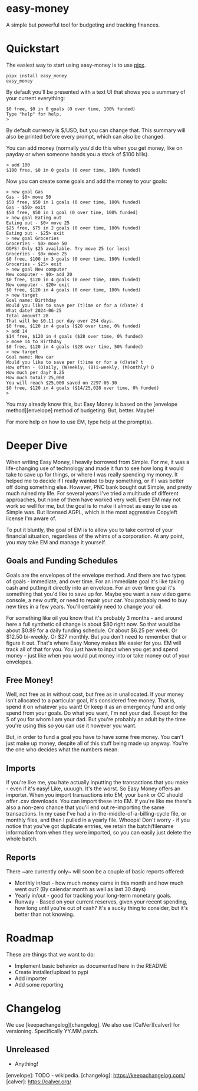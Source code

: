 # easy-money

A simple but powerful tool for budgeting and tracking finances.

# Quickstart

The easiest way to start using easy-money is to use [pipx][pipx].

    pipx install easy_money
    easy_money

By default you'll be presented with a text UI that shows you a summary of your
current everything:

    $0 free, $0 in 0 goals (0 over time, 100% funded)
    Type "help" for help.
    > 

By default currency is $/USD, but you can change that. This summary will also
be printed before every prompt, which can also be changed.

You can add money (normally you'd do this when you get money, like on payday or
when someone hands you a stack of $100 bills).

    > add 100
    $100 free, $0 in 0 goals (0 over time, 100% funded)

Now you can create some goals and add the money to your goals:

    > new goal Gas
    Gas - $0> move 50
    $50 free, $50 in 1 goals (0 over time, 100% funded)
    Gas - $50> exit
    $50 free, $50 in 1 goal (0 over time, 100% funded)
    > new goal Eating out
    Eating out - $0> move 25
    $25 free, $75 in 2 goals (0 over time, 100% funded)
    Eating out - $25> exit
    > new goal Groceries
    Groceries - $0> move 50
    OOPS! Only $25 available. Try move 25 (or less)
    Groceries - $0> move 25
    $0 free, $100 in 3 goals (0 over time, 100% funded)
    Groceries - $25> exit
    > new goal New computer
    New computer - $0> add 20
    $0 free, $120 in 4 goals (0 over time, 100% funded)
    New computer - $20> exit
    $0 free, $120 in 4 goals (0 over time, 100% funded)
    > new target
    Goal name: Birthday
    Would you like to save per (t)ime or for a (d)ate? d
    What date? 2024-06-25
    Total amount? 28
    That will be $0.11 per day over 254 days.
    $0 free, $120 in 4 goals ($28 over time, 0% funded)
    > add 14
    $14 free, $120 in 4 goals ($28 over time, 0% funded)
    > move 14 to Birthday
    $0 free, $120 in 4 goals ($28 over time, 50% funded)
    > new target
    Goal name: New car
    Would you like to save per (t)ime or for a (d)ate? t
    How often - (D)aily, (W)eekly, (B)i-weekly, (M)onthly? D
    How much per day? 0.25
    How much total? 25,000
    You will reach $25,000 saved on 2297-06-30
    $0 free, $120 in 4 goals ($14/25,028 over time, 0% funded)
    >

You may already know this, but Easy Money is based on the [envelope
method][envelope] method of budgeting. But, better. Maybe!

For more help on how to use EM, type help at the prompt(s).

# Deeper Dive

When writing Easy Money, I heavily borrowed from Simple. For me, it was a
life-changing use of technology and made it fun to see how long it would take
to save up for things, or where I was really spending my money. It helped me to
decide if I really wanted to buy something, or if I was better off doing
something else. However, PNC bank bought out Simple, and pretty much ruined my
life. For several years I've tried a multitude of different approaches, but
none of them have worked very well. Even EM may not work so well for me, but
the goal is to make it almost as easy to use as Simple was. But licensed AGPL,
which is the most aggressive Copyleft license I'm aware of.

To put it bluntly, the goal of EM is to allow you to take control of your
financial situation, regardless of the whims of a corporation. At any point,
you may take EM and manage it yourself.


## Goals and Funding Schedules

Goals are the envelopes of the envelope method. And there are two types of
goals - immediate, and over time. For an immediate goal it's like taking cash
and putting it directly into an envelope. For an over time goal it's something
that you'd like to save up for. Maybe you want a new video game console, a new
outfit, or need to repair your car. You probably need to buy new tires in a few
years. You'll certainly need to change your oil.

For something like oil you know that it's probably 3 months - and around here a
full synthetic oil change is about $80 right now. So that would be about $0.89
for a daily funding schedule. Or about $6.25 per week. Or $12.50 bi-weekly. Or
$27 monthly. But you don't need to remember that or figure it out. That's where Easy Money makes life easier for you. EM will track all of that for you. You just have to input when you get and spend money - just like when you would put money into or take money out of your envelopes.

## Free Money!

Well, not free as in without cost, but free as in unallocated. If your money
isn't allocated to a particular goal, it's considered free money. That is,
spend it on whatever you want! Or keep it as an emergency fund and only spend
from your goals. Do what you want, I'm not your dad. Except for the 5 of you
for whom I am your dad. But you're probably an adult by the time you're using
this so you can use it however you want.

But, in order to fund a goal you have to have some free money. You can't just
make up money, despite all of this stuff being made up anyway. You're the one
who decides what the numbers mean.

## Imports

If you're like me, you hate actually inputting the transactions that you make -
even if it's easy! Like, uuuugh. It's the worst. So Easy Money offers an
importer. When you import transactions into EM, your bank or CC should offer
.csv downloads. You can import these into EM. If you're like me there's also a
non-zero chance that you'll end out re-importing the same transactions. In my
case I've had a in-the-middle-of-a-billing-cycle file, or monthly files, and
then I pulled in a yearly file. Whoops! Don't worry - if you notice that you've
got duplicate entries, we retain the batch/filename information from when they
were imported, so you can easily just delete the whole batch.

## Reports

There ~are currently only~ will soon be a couple of basic reports offered:

- Monthly in/out - how much money came in this month and how much went out? (By
  calendar month as well as last 30 days)
- Yearly in/out - good for tracking your long-term monetary goals.
- Runway - Based on your current reserves, given your recent spending, how long
  until you're out of cash? It's a sucky thing to consider, but it's better
  than not knowing.


# Roadmap

These are things that we want to do:

- Implement basic behavior as documented here in the README
- Create installer/upload to pypi
- Add importer
- Add some reporting


# Changelog

We use [keepachangelog][changelog]. We also use [CalVer][calver] for
versioning. Specifically YY.MM.patch.

## Unreleased

- Anything!

[pipx]: TODO
[envelope]: TODO - wikipedia.
[changelog]: https://keepachangelog.com/
[calver]: https://calver.org/
